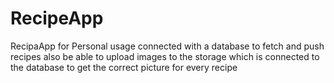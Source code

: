 # RecipeApp
RecipaApp for Personal usage connected with a database to fetch and push recipes also be able to upload images to the storage which is connected to the database to get the correct picture for every recipe

